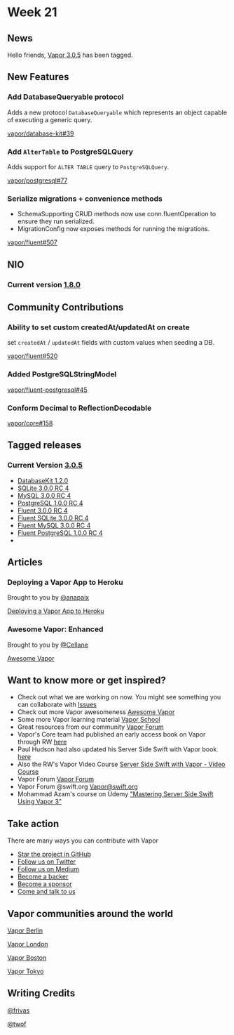 # Week 21

## News

Hello friends, [Vapor 3.0.5](https://github.com/vapor/vapor/releases/tag/3.0.5) has been tagged. 

## New Features

### Add DatabaseQueryable protocol

Adds a new protocol ```DatabaseQueryable``` which represents an object capable of executing a generic query.

[vapor/database-kit#39](https://github.com/vapor/database-kit/pull/39)

### Add `AlterTable` to PostgreSQLQuery

Adds support for ```ALTER TABLE``` query to ```PostgreSQLQuery```.

[vapor/postgresql#77](https://github.com/vapor/postgresql/pull/77)

### Serialize migrations + convenience methods

- SchemaSupporting CRUD methods now use conn.fluentOperation to ensure they run serialized.
- MigrationConfig now exposes methods for running the migrations.

[vapor/fluent#507](https://github.com/vapor/fluent/pull/507)

## NIO

### Current version [1.8.0](https://github.com/apple/swift-nio/releases/tag/1.8.0)

## Community Contributions

### Ability to set custom createdAt/updatedAt on create

set ```createdAt``` / ```updatedAt``` fields with custom values when seeding a DB.

[vapor/fluent#520](https://github.com/vapor/fluent/pull/520)

### Added PostgreSQLStringModel

[vapor/fluent-postgresql#45](https://github.com/vapor/fluent-postgresql/pull/45)

### Conform Decimal to ReflectionDecodable

[vapor/core#158](https://github.com/vapor/core/pull/158)

## Tagged releases

### Current Version [3.0.5](https://github.com/vapor/vapor/releases/tag/3.0.5)

- [DatabaseKit 1.2.0](https://github.com/vapor/database-kit/releases/tag/1.2.0)
- [SQLite 3.0.0 RC 4](https://github.com/vapor/sqlite/releases/tag/3.0.0-rc.4)
- [MySQL 3.0.0 RC 4](https://github.com/vapor/mysql/releases/tag/3.0.0-rc.4)
- [PostgreSQL 1.0.0 RC 4](https://github.com/vapor/postgresql/releases/tag/1.0.0-rc.4)
- [Fluent 3.0.0 RC 4](https://github.com/vapor/fluent/releases/tag/3.0.0-rc.4)
- [ Fluent SQLite 3.0.0 RC 4](https://github.com/vapor/fluent-sqlite/releases/tag/3.0.0-rc.4)
- [Fluent MySQL 3.0.0 RC 4](https://github.com/vapor/fluent-mysql/releases/tag/3.0.0-rc.4)
- [Fluent PostgreSQL 1.0.0 RC 4](https://github.com/vapor/fluent-postgresql/releases/tag/1.0.0-rc.4)
- 

## Articles

### Deploying a Vapor App to Heroku

Brought to you by [@anapaix](https://github.com/JoeyBodnar)

[Deploying a Vapor App to Heroku](https://www.vaporforums.io/viewThread/49)

### Awesome Vapor: Enhanced

Brought to you by [@Cellane](https://github.com/Cellane)

[Awesome Vapor](https://github.com/Cellane/awesome-vapor/tree/filtered)

## Want to know more or get inspired?

- Check out what we are working on now. You might see something you can collaborate with [Issues](https://github.com/search?q=org%3Avapor+is%3Aissue+is%3Aopen+)
- Check out more Vapor awesomeness [Awesome Vapor](https://github.com/Cellane/awesome-vapor)
- Some more Vapor learning material [Vapor School](https://github.com/vaporberlin/vaporschool)
- Great resources from our community [Vapor Forum](https://www.vaporforums.io)
- Vapor's Core team had published an early access book on Vapor through RW [here](https://store.raywenderlich.com/products/server-side-swift-with-vapor)
- Paul Hudson had also updated his Server Side Swift with Vapor book [here](https://www.hackingwithswift.com/files/server-side-swift-vapor-edition-toc.pdf)
- Also the RW's Vapor Video Course [Server Side Swift with Vapor - Video Course ](https://videos.raywenderlich.com/courses/115-server-side-swift-with-vapor/lessons/1)
- Vapor Forum [Vapor Forum](http://vaporforums.io/)
- Vapor Forum @swift.org [Vapor@swift.org](https://forums.swift.org/c/related-projects/vapor)
- Mohammad Azam's course on Udemy ["Mastering Server Side Swift Using Vapor 3"](https://www.udemy.com/mastering-server-side-swift-using-vapor-3/?couponCode=VAPOR3CHAT)

## Take action

There are many ways you can contribute with Vapor

- [Star the project in GitHub](https://github.com/vapor/vapor)
- [Follow us on Twitter](https://twitter.com/codevapor)
- [Follow us on Medium](https://medium.com/@codevapor)
- [Become a backer](https://opencollective.com/vapor#backer)
- [Become a sponsor](https://opencollective.com/vapor#sponsor)
- [Come and talk to us](https://vapor.team)

## Vapor communities around the world

[Vapor Berlin](http://vapor.berlin/#/)

[Vapor London](https://www.meetup.com/VaporLondon/)

[Vapor Boston](https://www.meetup.com/VaporBoston/)

[Vapor Tokyo](https://vapormeetuptokyo.connpass.com/event/88654/)

## Writing Credits

[@frivas](https://github.com/frivas)

[@twof](https://github.com/twof)
